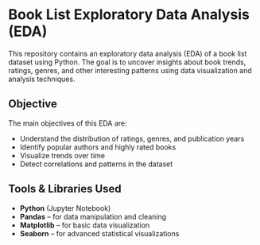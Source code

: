# Book List Exploratory Data Analysis (EDA)
This repository contains an exploratory data analysis (EDA) of a book list dataset using Python.
The goal is to uncover insights about book trends, ratings, genres, and other interesting patterns using data visualization and analysis techniques.

## Objective

The main objectives of this EDA are:

- Understand the distribution of ratings, genres, and publication years
- Identify popular authors and highly rated books
- Visualize trends over time
- Detect correlations and patterns in the dataset

## Tools & Libraries Used

- **Python** (Jupyter Notebook)
- **Pandas** – for data manipulation and cleaning
- **Matplotlib** – for basic data visualization
- **Seaborn** – for advanced statistical visualizations

